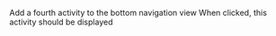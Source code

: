 

Add a fourth activity to the bottom navigation view
When clicked, this activity should be displayed